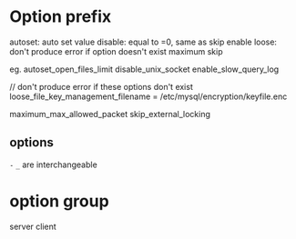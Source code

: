 # Option prefix
autoset: auto set value 
disable: equal to =0, same as skip
enable
loose: don't produce error if option doesn't exist
maximum
skip

eg. 
autoset_open_files_limit
disable_unix_socket
enable_slow_query_log

// don't produce error if these options don't exist
loose_file_key_management_filename = /etc/mysql/encryption/keyfile.enc

maximum_max_allowed_packet
skip_external_locking

## options
`-` `_` are interchangeable

# option group
server
client


















